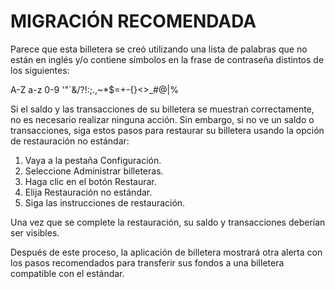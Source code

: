 # MIGRACIÓN RECOMENDADA

Parece que esta billetera se creó utilizando una lista de palabras que no están en inglés y/o contiene símbolos en la frase de contraseña distintos de los siguientes:

A-Z a-z 0-9 '"`&/?!:;.,~*$=+-{}<>\_#@|%

Si el saldo y las transacciones de su billetera se muestran correctamente, no es necesario realizar ninguna acción. Sin embargo, si no ve un saldo o transacciones, siga estos pasos para restaurar su billetera usando la opción de restauración no estándar:

1. Vaya a la pestaña Configuración.
2. Seleccione Administrar billeteras.
3. Haga clic en el botón Restaurar.
4. Elija Restauración no estándar.
5. Siga las instrucciones de restauración.

Una vez que se complete la restauración, su saldo y transacciones deberían ser visibles.

Después de este proceso, la aplicación de billetera mostrará otra alerta con los pasos recomendados para transferir sus fondos a una billetera compatible con el estándar.